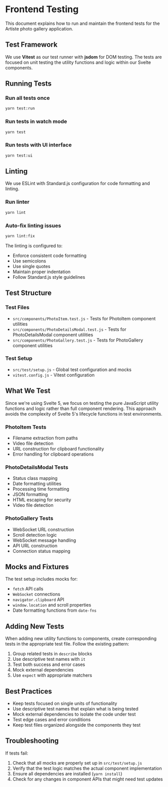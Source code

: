 # Frontend Testing

This document explains how to run and maintain the frontend tests for the Artiste photo gallery application.

## Test Framework

We use **Vitest** as our test runner with **jsdom** for DOM testing. The tests are focused on unit testing the utility functions and logic within our Svelte components.

## Running Tests

### Run all tests once
```bash
yarn test:run
```

### Run tests in watch mode
```bash
yarn test
```

### Run tests with UI interface
```bash
yarn test:ui
```

## Linting

We use ESLint with Standard.js configuration for code formatting and linting.

### Run linter
```bash
yarn lint
```

### Auto-fix linting issues
```bash
yarn lint:fix
```

The linting is configured to:
- Enforce consistent code formatting
- Use semicolons
- Use single quotes
- Maintain proper indentation
- Follow Standard.js style guidelines

## Test Structure

### Test Files
- `src/components/PhotoItem.test.js` - Tests for PhotoItem component utilities
- `src/components/PhotoDetailsModal.test.js` - Tests for PhotoDetailsModal component utilities  
- `src/components/PhotoGallery.test.js` - Tests for PhotoGallery component utilities

### Test Setup
- `src/test/setup.js` - Global test configuration and mocks
- `vitest.config.js` - Vitest configuration

## What We Test

Since we're using Svelte 5, we focus on testing the pure JavaScript utility functions and logic rather than full component rendering. This approach avoids the complexity of Svelte 5's lifecycle functions in test environments.

### PhotoItem Tests
- Filename extraction from paths
- Video file detection
- URL construction for clipboard functionality
- Error handling for clipboard operations

### PhotoDetailsModal Tests
- Status class mapping
- Date formatting utilities
- Processing time formatting
- JSON formatting
- HTML escaping for security
- Video file detection

### PhotoGallery Tests
- WebSocket URL construction
- Scroll detection logic
- WebSocket message handling
- API URL construction
- Connection status mapping

## Mocks and Fixtures

The test setup includes mocks for:
- `fetch` API calls
- `WebSocket` connections
- `navigator.clipboard` API
- `window.location` and scroll properties
- Date formatting functions from `date-fns`

## Adding New Tests

When adding new utility functions to components, create corresponding tests in the appropriate test file. Follow the existing pattern:

1. Group related tests in `describe` blocks
2. Use descriptive test names with `it`
3. Test both success and error cases
4. Mock external dependencies
5. Use `expect` with appropriate matchers

## Best Practices

- Keep tests focused on single units of functionality
- Use descriptive test names that explain what is being tested
- Mock external dependencies to isolate the code under test
- Test edge cases and error conditions
- Keep test files organized alongside the components they test

## Troubleshooting

If tests fail:
1. Check that all mocks are properly set up in `src/test/setup.js`
2. Verify that the test logic matches the actual component implementation
3. Ensure all dependencies are installed (`yarn install`)
4. Check for any changes in component APIs that might need test updates